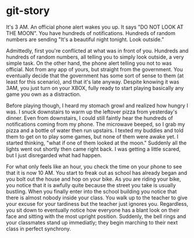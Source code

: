 # git-story

It's 3 AM. An official phone alert wakes you up. It says "DO NOT LOOK AT THE MOON". You have hundreds of notifications. Hundreds of random numbers are sending "It's a beautiful night tonight. Look outside.”

Admittedly, first you're conflicted at what was in front of you. Hundreds and hundreds of random numbers, all telling you to simply look outside, a very simple task. On the other hand, the phone alert telling you not to was official. Not from any app of yours, but straight from the government. You eventually decide that the government has some sort of sense to them (at least for this scenario), and that it's late anyway. Despite knowing it was 3AM, you just turn on your XBOX, fully ready to start playing basically any game you own as a distraction.

Before playing though, I heard my stomach growl and realized how hungry I was. I snuck downstairs to warm up the leftover pizza from yesterday's dinner. Even from downstairs, I could still faintly hear the hundreds of notifications coming from my phone. The microwave beeped, so I grab my pizza and a bottle of water then run upstairs. I texted my buddies and told them to get on to play some games, but none of them were awake yet. I started thinking, "what if one of them looked at the moon." Suddenly all the lights went out shortly then came right back. I was getting a little scared, but I just disregarded what had happen. 

For what only feels like an hour, you check the time on your phone to see that it is now 10 AM. You start to freak out as school has already began and you bolt out the house and hop on your bike. As you are riding your bike, you notice that it is awfully quite because the street you take is usually bustling. When you finally enter into the school building you notice that there is almost nobody inside your class. You walk up to the teacher to give your excuse for your tardiness but the teacher just ignores you. Regardless, you sit down to eventually notice how everyone has a blant look on their face and sitting with the most upright position. Suddenly, the bell rings and your classmates stand up immediatly; they begin marching to their next class in perfect synchrony.